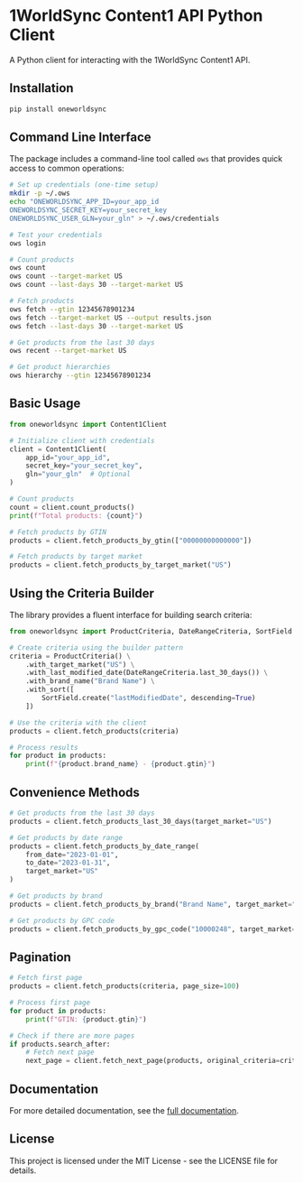 # 1WorldSync Content1 API Python Client

A Python client for interacting with the 1WorldSync Content1 API.

## Installation

```bash
pip install oneworldsync
```

## Command Line Interface

The package includes a command-line tool called `ows` that provides quick access to common operations:

```bash
# Set up credentials (one-time setup)
mkdir -p ~/.ows
echo "ONEWORLDSYNC_APP_ID=your_app_id
ONEWORLDSYNC_SECRET_KEY=your_secret_key
ONEWORLDSYNC_USER_GLN=your_gln" > ~/.ows/credentials

# Test your credentials
ows login

# Count products
ows count
ows count --target-market US
ows count --last-days 30 --target-market US

# Fetch products
ows fetch --gtin 12345678901234
ows fetch --target-market US --output results.json
ows fetch --last-days 30 --target-market US

# Get products from the last 30 days
ows recent --target-market US

# Get product hierarchies
ows hierarchy --gtin 12345678901234
```

## Basic Usage

```python
from oneworldsync import Content1Client

# Initialize client with credentials
client = Content1Client(
    app_id="your_app_id",
    secret_key="your_secret_key",
    gln="your_gln"  # Optional
)

# Count products
count = client.count_products()
print(f"Total products: {count}")

# Fetch products by GTIN
products = client.fetch_products_by_gtin(["00000000000000"])

# Fetch products by target market
products = client.fetch_products_by_target_market("US")
```

## Using the Criteria Builder

The library provides a fluent interface for building search criteria:

```python
from oneworldsync import ProductCriteria, DateRangeCriteria, SortField

# Create criteria using the builder pattern
criteria = ProductCriteria() \
    .with_target_market("US") \
    .with_last_modified_date(DateRangeCriteria.last_30_days()) \
    .with_brand_name("Brand Name") \
    .with_sort([
        SortField.create("lastModifiedDate", descending=True)
    ])

# Use the criteria with the client
products = client.fetch_products(criteria)

# Process results
for product in products:
    print(f"{product.brand_name} - {product.gtin}")
```

## Convenience Methods

```python
# Get products from the last 30 days
products = client.fetch_products_last_30_days(target_market="US")

# Get products by date range
products = client.fetch_products_by_date_range(
    from_date="2023-01-01", 
    to_date="2023-01-31",
    target_market="US"
)

# Get products by brand
products = client.fetch_products_by_brand("Brand Name", target_market="US")

# Get products by GPC code
products = client.fetch_products_by_gpc_code("10000248", target_market="US")
```

## Pagination

```python
# Fetch first page
products = client.fetch_products(criteria, page_size=100)

# Process first page
for product in products:
    print(f"GTIN: {product.gtin}")

# Check if there are more pages
if products.search_after:
    # Fetch next page
    next_page = client.fetch_next_page(products, original_criteria=criteria)
```

## Documentation

For more detailed documentation, see the [full documentation](https://oneworldsync-python.readthedocs.io/).

## License

This project is licensed under the MIT License - see the LICENSE file for details.